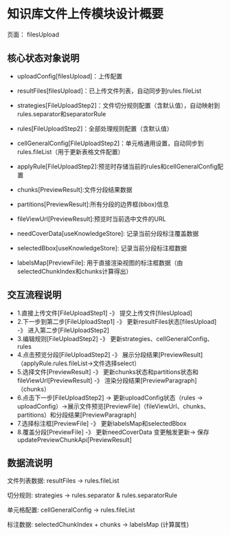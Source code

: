 # 知识库文件上传模块设计概要
页面： filesUpload

## 核心状态对象说明
- uploadConfig[filesUpload]：上传配置
- resultFiles[filesUpload]：已上传文件列表，自动同步到rules.fileList
- strategies[FileUploadStep2]：文件切分规则配置（含默认值），自动映射到rules.separator和separatorRule
- rules[FileUploadStep2]：全部处理规则配置（含默认值）
- cellGeneralConfig[FileUploadStep2]：单元格通用设置，自动同步到rules.fileList（用于更新表格文件配置）
- applyRule[FileUploadStep2]:预览时存储当前的rules和cellGeneralConfig配置
- chunks[PreviewResult]:文件分段结果数据
- partitions[PreviewResult]:所有分段的边界框(bbox)信息
- fileViewUrl[PreviewResult]:预览时当前选中文件的URL
- needCoverData[useKnowledgeStore]: 记录当前分段标注覆盖数据
- selectedBbox[useKnowledgeStore]: 记录当前分段标注框数据

- labelsMap[PreviewFile]: 用于直接渲染视图的标注框数据（由selectedChunkIndex和chunks计算得出）

## 交互流程说明
- 1.直接上传文件[FileUploadStep1] -》 提交上传文件[filesUpload]
- 2.下一步到第二步[FileUploadStep1] -》 更新resultFiles状态[filesUpload] -》 进入第二步[FileUploadStep2]
- 3.编辑规则[FileUploadStep2] -》 更新strategies、cellGeneralConfig、rules
- 4.点击预览分段[FileUploadStep2] -》 展示分段结果[PreviewResult]（applyRule.rules.fileList->文件选择select）
- 5.选择文件[PreviewResult] -》 更新chunks状态和partitions状态和fileViewUrl[PreviewResult] -》 渲染分段结果[PreviewParagraph]（chunks）
- 6.点击下一步[FileUploadStep2] -> 更新uploadConfig状态（rules -> uploadConfig）->展示文件预览[PreviewFile]（fileViewUrl、chunks、partitions）和分段结果[PreviewParagraph]
- 7.选择标注框[PreviewFile] -》 更新labelsMap和selectedBbox
- 8.覆盖分段[PreviewFile] -》 更新needCoverData 变更触发更新-> 保存updatePreviewChunkApi[PreviewResult]

## 数据流说明
文件列表数据: resultFiles → rules.fileList

切分规则: strategies → rules.separator & rules.separatorRule

单元格配置: cellGeneralConfig → rules.fileList

标注数据: selectedChunkIndex + chunks → labelsMap (计算属性)
